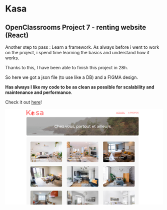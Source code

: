 # Kasa

## OpenClassrooms Project 7 - renting website (React)

Another step to pass : Learn a framework.
As always before i went to work on the project, i spend time learning the basics and understand how it works.

Thanks to this, I have been able to finish this project in 28h.

So here we got a json file (to use like a DB) and a FIGMA design.

**Has always I like my code to be as clean as possible for scalability and maintenance and performance**.

Check it out [here](https://kasa-o6yeg3gdw-bol2rizh.vercel.app/)!

![img.png](img.png)
